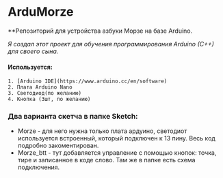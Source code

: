 # ArduMorze
**Репозиторий для устройства азбуки Морзе на базе Arduino.

*Я создал этот проект для обучения программирования Arduino (C++) для своего сына.*

#### Используется: 
	1. [Arduino IDE](https://www.arduino.cc/en/software)
	2. Плата Arduino Nano
	3. Светодиод(по желанию)
	4. Кнопка (3шт, по желанию)

### Два варианта скетча в папке Sketch: 
- Morze - для него нужна только плата ардуино, светодиот используется встроенный, который подключен к 13 пину. 
Весь код подробно закоментирован.
- Morze_btt - тут добавляется управление с помощью кнопок: точка, тире и записанное в коде слово. 
Там же в папке есть схема подключения.
